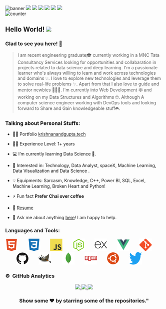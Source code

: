 ![banner](https://raw.githubusercontent.com/krishnanandgupta/krishnanandgupta/master/PicsArt_07-21-08.59.54.jpg)
[<img src="https://img.shields.io/badge/twitter-%231DA1F2.svg?&style=for-the-badge&logo=twitter&logoColor=white" />](https://twitter.com/krishnanand_3) 
[<img src="https://img.shields.io/badge/linkedin-%230077B5.svg?&style=for-the-badge&logo=linkedin&logoColor=white" />](https://www.linkedin.com/in/krishnanand-gupta-9aa419b0/) 
[<img src = "https://img.shields.io/badge/instagram-%23E4405F.svg?&style=for-the-badge&logo=instagram&logoColor=white">](https://www.instagram.com/krishna_gupta.oo3/) 
[<img src = "https://img.shields.io/badge/telegram-%233498DB.svg?&style=for-the-badge&logo=telegram&logoColor=white">](https://t.me/Krishnanand98/) 
[<img src = "https://img.shields.io/badge/facebook-%231877F2.svg?&style=for-the-badge&logo=facebook&logoColor=white">](https://www.facebook.com/krishna.gupta.944/) 
[<img src="https://img.shields.io/badge/DEV.TO-%230A0A0A.svg?&style=for-the-badge&logo=dev-dot-to&logoColor=white" />](https://dev.to/krishnanandgupta)  
![counter](https://komarev.com/ghpvc/?username=krishnanandgupta&style=flat-square)

## Hello World! <img src="https://raw.githubusercontent.com/krishnanandgupta/krishnanandgupta/master/hi.gif" width="30px"></h2>
### Glad to see you here! 🤩 &nbsp; 

>I am recent engineering graduate🎓 currently working in a MNC Tata Consultancy Services looking for opportunities and collabaration in projects related to data science and deep learning. I'm a passionate learner who's always willing to learn and work across technologies and domains 💡. I love to explore new technologies and leverage them to solve real-life problems ✨. Apart from that I also love to guide and mentor newbies 👨🏻‍💻. I'm currently into Web Development 🕸️ and working on my Data Structures and Algorithms 🤓. Although A computer science engineer working with DevOps tools and looking forward to Share and Gain knowledgeable stuff☘️.
### Talking about Personal Stuffs:

- 👨‍💻 Portfolio  [krishnanandgupta.tech](https://krishnanandgupta.tech)
- 👨‍🎓 Experience Level: 1+ years

- 💻 I’m currently learning Data Science 🚀.

- 🧩 Interested in: Technology, Data Analyst, spaceX, Machine Learning, Data Visualization  and Data Science .

- 💡 Equipments: Sarcasm, Knowledge, C++, Power BI, SQL, Excel, Machine Learning, Broken Heart and Python!

- ⚡ Fun fact **Prefer Chai over coffee**

- 📝 [Resume](https://drive.google.com/file/d/1D22RXko74BNot1__6HloRHRdAXXDk39h/view?usp=sharing)

- 💬 Ask me about anything [here](https://github.com/krishnanandgupta/krishnanandgupta/issues/1)! I am happy to help.

### Languages and Tools:

<img src="https://raw.githubusercontent.com/devicons/devicon/master/icons/html5/html5-plain.svg" width="40px">&nbsp;&nbsp;&nbsp;&nbsp;&nbsp;&nbsp;&nbsp;&nbsp;<img src="https://raw.githubusercontent.com/devicons/devicon/master/icons/css3/css3-plain.svg" width="40px">&nbsp;&nbsp;&nbsp;&nbsp;&nbsp;&nbsp;&nbsp;&nbsp;<img src="https://raw.githubusercontent.com/devicons/devicon/master/icons/javascript/javascript-original.svg" width="40px">&nbsp;&nbsp;&nbsp;&nbsp;&nbsp;&nbsp;&nbsp;&nbsp;<img src="https://raw.githubusercontent.com/devicons/devicon/master/icons/nodejs/nodejs-plain.svg" width="40px">&nbsp;&nbsp;&nbsp;&nbsp;&nbsp;&nbsp;&nbsp;&nbsp;<img src="https://raw.githubusercontent.com/devicons/devicon/master/icons/express/express-original.svg" width="40px">&nbsp;&nbsp;&nbsp;&nbsp;&nbsp;&nbsp;&nbsp;&nbsp;<img src="https://raw.githubusercontent.com/devicons/devicon/master/icons/vuejs/vuejs-original.svg" width="40px">&nbsp;&nbsp;&nbsp;&nbsp;&nbsp;&nbsp;&nbsp;&nbsp;<img src="https://raw.githubusercontent.com/devicons/devicon/master/icons/git/git-original.svg" width="40px">&nbsp;&nbsp;&nbsp;&nbsp;&nbsp;&nbsp;&nbsp;&nbsp;&nbsp;<img src="https://raw.githubusercontent.com/devicons/devicon/master/icons/github/github-original.svg" width="40px">&nbsp;&nbsp;&nbsp;&nbsp;&nbsp;&nbsp;&nbsp;&nbsp;<img src="https://raw.githubusercontent.com/devicons/devicon/master/icons/gimp/gimp-original.svg" width="40px">&nbsp;&nbsp;&nbsp;&nbsp;&nbsp;&nbsp;&nbsp;&nbsp;&nbsp;<img src="https://raw.githubusercontent.com/devicons/devicon/master/icons/mongodb/mongodb-original.svg" width="40px">&nbsp;&nbsp;&nbsp;&nbsp;&nbsp;&nbsp;&nbsp;&nbsp;<img src="https://raw.githubusercontent.com/devicons/devicon/master/icons/npm/npm-original-wordmark.svg" width="40px">&nbsp;&nbsp;&nbsp;&nbsp;&nbsp;&nbsp;&nbsp;&nbsp;<img src="https://raw.githubusercontent.com/devicons/devicon/master/icons/ubuntu/ubuntu-plain.svg" width="40px">&nbsp;&nbsp;&nbsp;&nbsp;&nbsp;&nbsp;&nbsp;&nbsp;<img src="https://raw.githubusercontent.com/devicons/devicon/master/icons/twitter/twitter-original.svg" width="40px">

### ⚙️ &nbsp;GitHub Analytics

<p align="center">
<a href="https://github.com/krishnanandgupta">
  <img height="180em" src="https://github-readme-stats-eight-theta.vercel.app/api?username=krishnanandgupta&show_icons=true&theme=vue-dark&include_all_commits=true&count_private=true" />
  <img height="180em" src="https://github-readme-stats-eight-theta.vercel.app/api/top-langs/?username=krishnanandgupta&layout=compact&exclude_lang=java+r&theme=vue-dark" />
  <img height="180em" src="http://github-readme-streak-stats.herokuapp.com?user=krishnanandgupta"/>
</a>
</p>



<div align="center">

### Show some ❤️ by starring some of the repositories."

</div>
